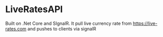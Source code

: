 # LiveRatesAPI

Built on .Net Core and SIgnalR.
It pull live currency rate from https://live-rates.com and pushes to clients via signalR
